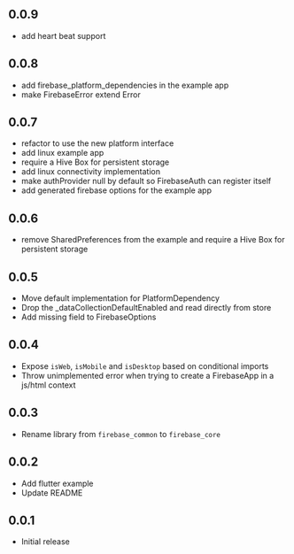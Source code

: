 ## 0.0.9

- add heart beat support

## 0.0.8

- add firebase_platform_dependencies in the example app
- make FirebaseError extend Error

## 0.0.7

- refactor to use the new platform interface
- add linux example app
- require a Hive Box for persistent storage
- add linux connectivity implementation
- make authProvider null by default so FirebaseAuth can register itself
- add generated firebase options for the example app

## 0.0.6

- remove SharedPreferences from the example and require a Hive Box for persistent storage

## 0.0.5

- Move default implementation for PlatformDependency
- Drop the _dataCollectionDefaultEnabled and read directly from store
- Add missing field to FirebaseOptions

## 0.0.4

- Expose `isWeb`, `isMobile` and `isDesktop` based on conditional imports
- Throw unimplemented error when trying to create a FirebaseApp in a js/html context

## 0.0.3

- Rename library from `firebase_common` to `firebase_core`

## 0.0.2

- Add flutter example
- Update README

## 0.0.1

- Initial release